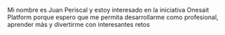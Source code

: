 Mi nombre es Juan Periscal y estoy interesado en la iniciativa Onesait Platform porque espero que me permita desarrollarme como profesional, aprender más y divertirme con interesantes retos
